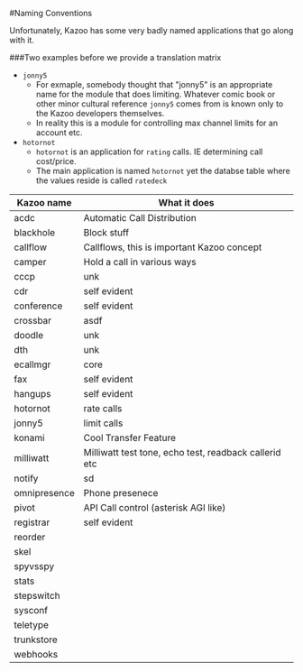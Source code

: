 #Naming Conventions

Unfortunately, Kazoo has some very badly named applications that go along with it.

###Two examples before we provide a translation matrix

* `jonny5`
  * For exmaple, somebody thought that "jonny5" is an appropriate name for the module that does limiting.  Whatever comic book or other minor cultural reference `jonny5` comes from is known only to the Kazoo developers themselves.
  * In reality this is a module for controlling max channel limits for an account etc.
* `hotornot`
  * `hotornot` is an application for `rating` calls.  IE determining call cost/price.
  *  The main application is named `hotornot` yet the databse table where the values reside is called `ratedeck`

| Kazoo name | What it does |
|--------------|--------------------------------------------|
| acdc | Automatic Call Distribution |
| blackhole | Block stuff |
callflow | Callflows, this is important Kazoo concept
camper | Hold a call in various ways
cccp | unk
cdr | self evident
conference | self evident
crossbar | asdf
doodle | unk
dth | unk
ecallmgr | core
fax | self evident
hangups | self evident
hotornot | rate calls
jonny5 | limit calls
konami | Cool Transfer Feature
milliwatt | Milliwatt test tone, echo test, readback callerid etc
notify | sd
omnipresence | Phone presenece
pivot | API Call control (asterisk AGI like)
registrar | self evident
reorder |
skel |
spyvsspy |
stats |
stepswitch |
sysconf |
teletype |
trunkstore |
webhooks |






